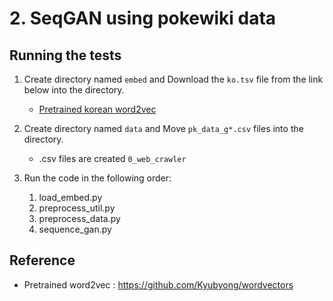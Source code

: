 # 2. SeqGAN using pokewiki data

## Running the tests
1. Create directory named `embed` and Download the `ko.tsv` file from the link below into the directory.
    - [Pretrained korean word2vec](https://drive.google.com/open?id=0B0ZXk88koS2KbDhXdWg1Q2RydlU)
    
2. Create directory named `data` and Move `pk_data_g*.csv` files into the directory.
    - .csv files are created `0_web_crawler`

3. Run the code in the following order:
    1. load_embed.py
    2. preprocess_util.py
    3. preprocess_data.py
    4. sequence_gan.py
    
## Reference
- Pretrained word2vec : https://github.com/Kyubyong/wordvectors
